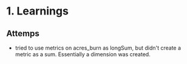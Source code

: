 # 1. Learnings
## Attemps
- tried to use metrics on acres_burn as longSum, but didn't create a metric as a sum.  Essentially a dimension was created.

